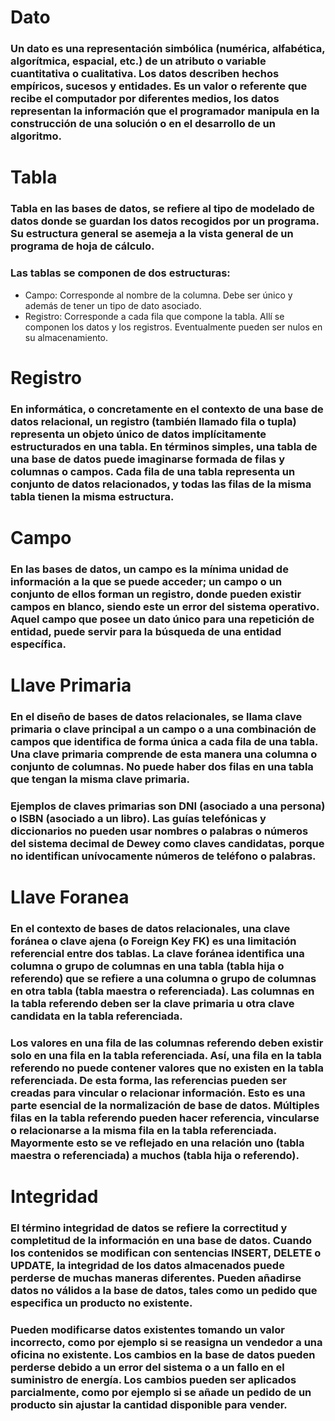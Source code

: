 # Dato
### Un dato es una representación simbólica (numérica, alfabética, algorítmica, espacial, etc.) de un atributo o variable cuantitativa o cualitativa. Los datos describen hechos empíricos, sucesos y entidades. Es un valor o referente que recibe el computador por diferentes medios, los datos representan la información que el programador manipula en la construcción de una solución o en el desarrollo de un algoritmo.
# Tabla
### Tabla en las bases de datos, se refiere al tipo de modelado de datos donde se guardan los datos recogidos por un programa. Su estructura general se asemeja a la vista general de un programa de hoja de cálculo.

### Las tablas se componen de dos estructuras:

* Campo: Corresponde al nombre de la columna. Debe ser único y además de tener un tipo de dato asociado.
* Registro: Corresponde a cada fila que compone la tabla. Allí se componen los datos y los registros. Eventualmente pueden ser nulos en su almacenamiento.
# Registro
### En informática, o concretamente en el contexto de una base de datos relacional, un registro (también llamado fila o tupla) representa un objeto único de datos implícitamente estructurados en una tabla. En términos simples, una tabla de una base de datos puede imaginarse formada de filas y columnas o campos. Cada fila de una tabla representa un conjunto de datos relacionados, y todas las filas de la misma tabla tienen la misma estructura.
# Campo
### En las bases de datos, un campo es la mínima unidad de información a la que se puede acceder; un campo o un conjunto de ellos forman un registro, donde pueden existir campos en blanco, siendo este un error del sistema operativo. Aquel campo que posee un dato único para una repetición de entidad, puede servir para la búsqueda de una entidad específica.
# Llave Primaria
### En el diseño de bases de datos relacionales, se llama clave primaria o clave principal a un campo o a una combinación de campos que identifica de forma única a cada fila de una tabla. Una clave primaria comprende de esta manera una columna o conjunto de columnas. No puede haber dos filas en una tabla que tengan la misma clave primaria.

### Ejemplos de claves primarias son DNI (asociado a una persona) o ISBN (asociado a un libro). Las guías telefónicas y diccionarios no pueden usar nombres o palabras o números del sistema decimal de Dewey como claves candidatas, porque no identifican unívocamente números de teléfono o palabras.
# Llave Foranea
### En el contexto de bases de datos relacionales, una clave foránea o clave ajena (o Foreign Key FK) es una limitación referencial entre dos tablas. La clave foránea identifica una columna o grupo de columnas en una tabla (tabla hija o referendo) que se refiere a una columna o grupo de columnas en otra tabla (tabla maestra o referenciada). Las columnas en la tabla referendo deben ser la clave primaria u otra clave candidata en la tabla referenciada.

### Los valores en una fila de las columnas referendo deben existir solo en una fila en la tabla referenciada. Así, una fila en la tabla referendo no puede contener valores que no existen en la tabla referenciada. De esta forma, las referencias pueden ser creadas para vincular o relacionar información. Esto es una parte esencial de la normalización de base de datos. Múltiples filas en la tabla referendo pueden hacer referencia, vincularse o relacionarse a la misma fila en la tabla referenciada. Mayormente esto se ve reflejado en una relación uno (tabla maestra o referenciada) a muchos (tabla hija o referendo).
# Integridad
### El término integridad de datos se refiere la correctitud y completitud de la información en una base de datos. Cuando los contenidos se modifican con sentencias INSERT, DELETE o UPDATE, la integridad de los datos almacenados puede perderse de muchas maneras diferentes. Pueden añadirse datos no válidos a la base de datos, tales como un pedido que especifica un producto no existente.

### Pueden modificarse datos existentes tomando un valor incorrecto, como por ejemplo si se reasigna un vendedor a una oficina no existente. Los cambios en la base de datos pueden perderse debido a un error del sistema o a un fallo en el suministro de energía. Los cambios pueden ser aplicados parcialmente, como por ejemplo si se añade un pedido de un producto sin ajustar la cantidad disponible para vender.